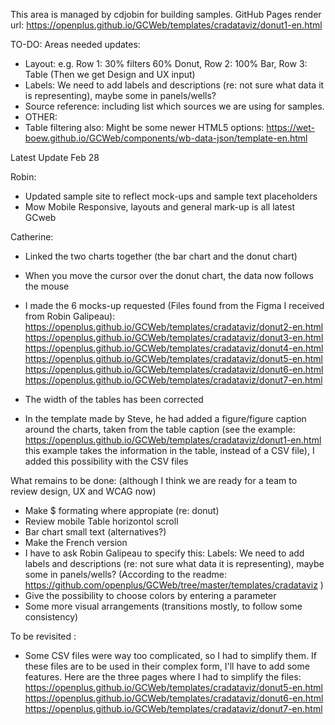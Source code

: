 This area is managed by cdjobin for building samples.
GitHub Pages render url: https://openplus.github.io/GCWeb/templates/cradataviz/donut1-en.html

TO-DO: Areas needed updates:
- Layout: e.g. Row 1: 30% filters 60% Donut, Row 2: 100% Bar, Row 3: Table (Then we get Design and UX input)
- Labels: We need to add labels and descriptions (re: not sure what data it is representing), maybe some in panels/wells?
- Source reference: including list which sources we are using for samples.
- OTHER:
 - Table filtering also: Might be some newer HTML5 options: https://wet-boew.github.io/GCWeb/components/wb-data-json/template-en.html


Latest Update Feb 28

Robin: 
- Updated sample site to reflect mock-ups and sample text placeholders
- Mow Mobile Responsive, layouts and general mark-up is all latest GCweb

Catherine:
- Linked the two charts together (the bar chart and the donut chart)
- When you move the cursor over the donut chart, the data now follows the mouse
- I made the 6 mocks-up requested (Files found from the Figma I received from Robin Galipeau):
https://openplus.github.io/GCWeb/templates/cradataviz/donut2-en.html  
https://openplus.github.io/GCWeb/templates/cradataviz/donut3-en.html
https://openplus.github.io/GCWeb/templates/cradataviz/donut4-en.html
https://openplus.github.io/GCWeb/templates/cradataviz/donut5-en.html
https://openplus.github.io/GCWeb/templates/cradataviz/donut6-en.html
https://openplus.github.io/GCWeb/templates/cradataviz/donut7-en.html

- The width of the tables has been corrected
- In the template made by Steve, he had added a figure/figure caption around the charts, taken from the table caption (see the example: https://openplus.github.io/GCWeb/templates/cradataviz/donut1-en.html  this example takes the information in the table, instead of a CSV file), I added this possibility with the CSV files


What remains to be done: (although I think we are ready for a team to review design, UX and WCAG now)
- Make $ formating where appropiate (re: donut)
- Review mobile Table horizontol scroll
- Bar chart small text (alternatives?)
- Make the French version
- I have to ask Robin Galipeau to specify this: Labels: We need to add labels and descriptions (re: not sure what data it is representing), maybe some in panels/wells? (According to the readme: https://github.com/openplus/GCWeb/tree/master/templates/cradataviz )
- Give the possibility to choose colors by entering a parameter
- Some more visual arrangements (transitions mostly, to follow some consistency)

To be revisited :
- Some CSV files were way too complicated, so I had to simplify them. If these files are to be used in their complex form, I'll have to add some features. Here are the three pages where I had to simplify the files:
https://openplus.github.io/GCWeb/templates/cradataviz/donut5-en.html
https://openplus.github.io/GCWeb/templates/cradataviz/donut6-en.html
https://openplus.github.io/GCWeb/templates/cradataviz/donut7-en.html
